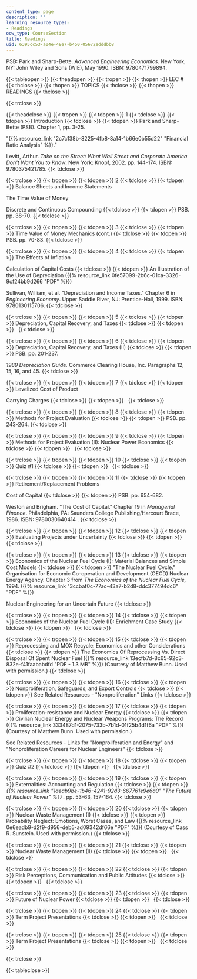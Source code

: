 ```yaml
---
content_type: page
description: ''
learning_resource_types:
- Readings
ocw_type: CourseSection
title: Readings
uid: 6395cc53-a04e-48e7-b450-05672edddbb8
---
```


PSB: Park and Sharp-Bette. _Advanced Engineering Economics_. New York, NY: John Wiley and Sons (WIE), May 1990. ISBN: 9780471799894.

{{< tableopen >}}
{{< theadopen >}}
{{< tropen >}}
{{< thopen >}}
LEC #
{{< thclose >}}
{{< thopen >}}
TOPICS
{{< thclose >}}
{{< thopen >}}
READINGS
{{< thclose >}}

{{< trclose >}}

{{< theadclose >}}
{{< tropen >}}
{{< tdopen >}}
1
{{< tdclose >}}
{{< tdopen >}}
Introduction
{{< tdclose >}}
{{< tdopen >}}
Park and Sharp-Bette (PSB). Chapter 1, pp. 3-25.  
  
"{{% resource_link "2c7c138b-8225-4fb8-8a14-1b66e0b55d22" "Financial Ratio Analysis" %}}."  
  
Levitt, Arthur. _Take on the Street: What Wall Street and Corporate America Don't Want You to Know_. New York: Knopf, 2002. pp. 144-174. ISBN: 9780375421785.
{{< tdclose >}}

{{< trclose >}}
{{< tropen >}}
{{< tdopen >}}
2
{{< tdclose >}}
{{< tdopen >}}
Balance Sheets and Income Statements  
  
The Time Value of Money  
  
Discrete and Continuous Compounding
{{< tdclose >}}
{{< tdopen >}}
PSB. pp. 38-70.
{{< tdclose >}}

{{< trclose >}}
{{< tropen >}}
{{< tdopen >}}
3
{{< tdclose >}}
{{< tdopen >}}
Time Value of Money Mechanics (cont.)
{{< tdclose >}}
{{< tdopen >}}
PSB. pp. 70-83.
{{< tdclose >}}

{{< trclose >}}
{{< tropen >}}
{{< tdopen >}}
4
{{< tdclose >}}
{{< tdopen >}}
The Effects of Inflation  
  
Calculation of Capital Costs
{{< tdclose >}}
{{< tdopen >}}
An Illustration of the Use of Depreciation ({{% resource_link 0fe57099-2b6c-01ca-3326-9cf24bb9d266 "PDF" %}})  
  
Sullivan, William, et al. "Depreciation and Income Taxes." Chapter 6 in _Engineering Economy_. Upper Saddle River, NJ: Prentice-Hall, 1999. ISBN: 9780130115706.
{{< tdclose >}}

{{< trclose >}}
{{< tropen >}}
{{< tdopen >}}
5
{{< tdclose >}}
{{< tdopen >}}
Depreciation, Capital Recovery, and Taxes
{{< tdclose >}}
{{< tdopen >}}
 
{{< tdclose >}}

{{< trclose >}}
{{< tropen >}}
{{< tdopen >}}
6
{{< tdclose >}}
{{< tdopen >}}
Depreciation, Capital Recovery, and Taxes (II)
{{< tdclose >}}
{{< tdopen >}}
PSB. pp. 201-237.  
  
_1989 Depreciation Guide._ Commerce Clearing House, Inc. Paragraphs 12, 15, 16, and 45.
{{< tdclose >}}

{{< trclose >}}
{{< tropen >}}
{{< tdopen >}}
7
{{< tdclose >}}
{{< tdopen >}}
Levelized Cost of Product  
  
Carrying Charges
{{< tdclose >}}
{{< tdopen >}}
 
{{< tdclose >}}

{{< trclose >}}
{{< tropen >}}
{{< tdopen >}}
8
{{< tdclose >}}
{{< tdopen >}}
Methods for Project Evaluation
{{< tdclose >}}
{{< tdopen >}}
PSB. pp. 243-264.
{{< tdclose >}}

{{< trclose >}}
{{< tropen >}}
{{< tdopen >}}
9
{{< tdclose >}}
{{< tdopen >}}
Methods for Project Evaluation (II): Nuclear Power Economics
{{< tdclose >}}
{{< tdopen >}}
 
{{< tdclose >}}

{{< trclose >}}
{{< tropen >}}
{{< tdopen >}}
10
{{< tdclose >}}
{{< tdopen >}}
Quiz #1
{{< tdclose >}}
{{< tdopen >}}
 
{{< tdclose >}}

{{< trclose >}}
{{< tropen >}}
{{< tdopen >}}
11
{{< tdclose >}}
{{< tdopen >}}
Retirement/Replacement Problems  
  
Cost of Capital
{{< tdclose >}}
{{< tdopen >}}
PSB. pp. 654-682.  
  
Weston and Brigham. "The Cost of Capital." Chapter 19 in _Managerial Finance_. Philadelphia, PA: Saunders College Publishing/Harcourt Brace, 1986. ISBN: 9780030640414 .
{{< tdclose >}}

{{< trclose >}}
{{< tropen >}}
{{< tdopen >}}
12
{{< tdclose >}}
{{< tdopen >}}
Evaluating Projects under Uncertainty
{{< tdclose >}}
{{< tdopen >}}
 
{{< tdclose >}}

{{< trclose >}}
{{< tropen >}}
{{< tdopen >}}
13
{{< tdclose >}}
{{< tdopen >}}
Economics of the Nuclear Fuel Cycle (I): Material Balances and Simple Cost Models
{{< tdclose >}}
{{< tdopen >}}
"The Nuclear Fuel Cycle." Organisation for Economic Co-operation and Development (OECD) Nuclear Energy Agency. Chapter 3 from _The Economics of the Nuclear Fuel Cycle,_ 1994. ({{% resource_link "3ccbaf0c-77ac-43a7-b2d8-ddc377494dc6" "PDF" %}})  
  
Nuclear Engineering for an Uncertain Future
{{< tdclose >}}

{{< trclose >}}
{{< tropen >}}
{{< tdopen >}}
14
{{< tdclose >}}
{{< tdopen >}}
Economics of the Nuclear Fuel Cycle (II): Enrichment Case Study
{{< tdclose >}}
{{< tdopen >}}
 
{{< tdclose >}}

{{< trclose >}}
{{< tropen >}}
{{< tdopen >}}
15
{{< tdclose >}}
{{< tdopen >}}
Reprocessing and MOX Recycle: Economics and other Considerations
{{< tdclose >}}
{{< tdopen >}}
The Economics Of Reprocessing Vs. Direct Disposal Of Spent Nuclear Fuel ({{% resource_link 13ecfb7d-8c65-92c3-832e-f41faababdfd "PDF - 1.3 MB" %}}) (Courtesy of Matthew Bunn. Used with permission.)
{{< tdclose >}}

{{< trclose >}}
{{< tropen >}}
{{< tdopen >}}
16
{{< tdclose >}}
{{< tdopen >}}
Nonproliferation, Safeguards, and Export Controls
{{< tdclose >}}
{{< tdopen >}}
See Related Resources - "Nonproliferation" Links
{{< tdclose >}}

{{< trclose >}}
{{< tropen >}}
{{< tdopen >}}
17
{{< tdclose >}}
{{< tdopen >}}
Proliferation-resistance and Nuclear Energy
{{< tdclose >}}
{{< tdopen >}}
Civilian Nuclear Energy and Nuclear Weapons Programs: The Record ({{% resource_link 333487d1-2075-733b-7b1d-01f25b4d1f6a "PDF" %}}) (Courtesy of Matthew Bunn. Used with permission.)  
  
See Related Resources - Links for "Nonproliferation and Energy" and "Nonproliferation Careers for Nuclear Engineers"
{{< tdclose >}}

{{< trclose >}}
{{< tropen >}}
{{< tdopen >}}
18
{{< tdclose >}}
{{< tdopen >}}
Quiz #2
{{< tdclose >}}
{{< tdopen >}}
 
{{< tdclose >}}

{{< trclose >}}
{{< tropen >}}
{{< tdopen >}}
19
{{< tdclose >}}
{{< tdopen >}}
Externalities: Accounting and Regulation
{{< tdclose >}}
{{< tdopen >}}
_{{% resource_link "1aeab9be-1b46-4241-92d3-667761e9e6a0" "The Future of Nuclear Power" %}} ._ pp. 53-63, 157-164.
{{< tdclose >}}

{{< trclose >}}
{{< tropen >}}
{{< tdopen >}}
20
{{< tdclose >}}
{{< tdopen >}}
Nuclear Waste Management (I)
{{< tdclose >}}
{{< tdopen >}}
Probability Neglect: Emotions, Worst Cases, and Law ({{% resource_link 0e6eadb9-d2f9-d956-deb5-ad09342df66e "PDF" %}}) (Courtesy of Cass R. Sunstein. Used with permission.)
{{< tdclose >}}

{{< trclose >}}
{{< tropen >}}
{{< tdopen >}}
21
{{< tdclose >}}
{{< tdopen >}}
Nuclear Waste Management (II)
{{< tdclose >}}
{{< tdopen >}}
 
{{< tdclose >}}

{{< trclose >}}
{{< tropen >}}
{{< tdopen >}}
22
{{< tdclose >}}
{{< tdopen >}}
Risk Perceptions, Communication and Public Attitudes
{{< tdclose >}}
{{< tdopen >}}
 
{{< tdclose >}}

{{< trclose >}}
{{< tropen >}}
{{< tdopen >}}
23
{{< tdclose >}}
{{< tdopen >}}
Future of Nuclear Power
{{< tdclose >}}
{{< tdopen >}}
 
{{< tdclose >}}

{{< trclose >}}
{{< tropen >}}
{{< tdopen >}}
24
{{< tdclose >}}
{{< tdopen >}}
Term Project Presentations
{{< tdclose >}}
{{< tdopen >}}
 
{{< tdclose >}}

{{< trclose >}}
{{< tropen >}}
{{< tdopen >}}
25
{{< tdclose >}}
{{< tdopen >}}
Term Project Presentations
{{< tdclose >}}
{{< tdopen >}}
 
{{< tdclose >}}

{{< trclose >}}

{{< tableclose >}}